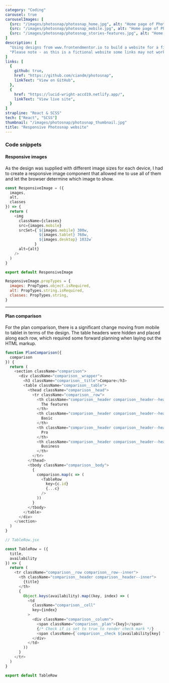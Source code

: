 ```yaml
---
category: "Coding"
carousel: true
carouselImages: [
  {src: "/images/photosnap/photosnap_home.jpg", alt: "Home page of Photosnap"},
  {src: "/images/photosnap/photosnap_mobile.jpg", alt: "Home page of Photosnap"},
  {src: "/images/photosnap/photosnap_stories-features.jpg", alt: "Home page of Photosnap"},
]
description: [
  "Using designs from www.frontendmentor.io to build a website for a fictional landing page, for a platform called Photosnap, which makes it easy to share for photographers to share their photos and connect with others. It included the strong use of imagery throughout, with a full-width design implemented that really helps showcase images.",
  "Please note - as this is a fictional website some links may not work properly."
]
links: [
  {
    github: true,
    href: "https://github.com/ciandm/photosnap",
    linkText: "View on GitHub",
  },
  {
    href: "https://lucid-wright-accd19.netlify.app/",
    linkText: "View live site",
  }
]
strapline: "React & SCSS"
tech: ["React", "SCSS"]
thumbnail: "/images/photosnap/photosnap_thumbnail.jpg"
title: "Responsive Photosnap website"
---
```


### Code snippets

#### Responsive images
As the design was supplied with different image sizes for each device, I had to create a responsive image component that allowed me to use all of them and let the browser determine which image to show.

```javascript
const ResponsiveImage = ({
  images,
  alt,
  classes
}) => {
  return (
    <img
      className={classes}
      src={images.mobile}
      srcSet={`${images.mobile} 300w, 
               ${images.tablet} 768w, 
               ${images.desktop} 1032w`
             }
      alt={alt}
    />
  )
}

export default ResponsiveImage

ResponsiveImage.propTypes = {
  images: PropTypes.object.isRequired,
  alt: PropTypes.string.isRequired,
  classes: PropTypes.string,
}
```

---

#### Plan comparison
For the plan comparison, there is a significant change moving from mobile to tablet in terms of the design. The table headers were hidden and placed along each row, which required some forward planning when laying out the HTML markup. 

```javascript
function PlanComparison({
  comparison
}) {
  return (
    <section className="comparison">
      <div className="comparison__wrapper">
        <h3 className="comparison__title">Compare</h3>
        <table className="comparison__table">
          <thead className="comparison__head">
            <tr className="comparison__row">
              <th className="comparison__header comparison__header--head">
                The features
              </th>
              <th className="comparison__header comparison__header--head">
                Basic
              </th>
              <th className="comparison__header comparison__header--head">
                Pro
              </th>
              <th className="comparison__header comparison__header--head">
                Business
              </th>
            </tr>
          </thead>
          <tbody className="comparison__body">
            {
              comparison.map(c => (
                <TableRow
                  key={c.id}
                  {...c}
                />
              ))
            }
          </tbody>
        </table>
      </div>
    </section>
  )
}

// TableRow.jsx

const TableRow = ({
  title,
  availability
}) => {
  return (
    <tr className="comparison__row comparison__row--inner">
      <th className="comparison__header comparison__header--inner">
        {title}
      </th>
      {
        Object.keys(availability).map((key, index) => (
          <td
            className="comparison__cell"
            key={index}
          >
            <div className="comparison__column">
              <span className="comparison__plan">{key}</span>
              {/* Check if is set to true to render check mark */}
              <span className={`comparison__check ${availability[key] ? 'comparison__check--checked' : ''}`} />
            </div>
          </td>
        ))
      }
    </tr>
  )
}

export default TableRow

```